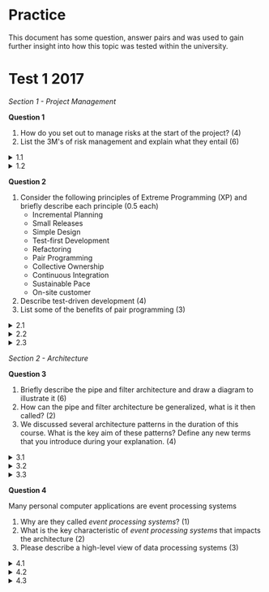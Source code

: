 # Practice
This document has some question, answer pairs and was used to gain further insight into how this topic was tested within the university.
# Test 1 2017
*Section 1 - Project Management*</p>
**Question 1**</p>
1. How do you set out to manage risks at the start of the project? (4)
2. List the 3M's of risk management and explain what they entail (6)
<details>
<summary>1.1</summary>

1. Identify project specific risks
2. Analyze the risks
3. Rank them in a particular order
4. Plan for the monitoring, mitigation and management of these risks 
</details>
<details>
<summary>1.2</summary>

* Mitigation - avoiding or reducing the risk by changing requirements or transferring the risk (by buying insurance, etc), or assume the risk and put in measures to control it
* Monitoring - what factors can we track that will enable us to determine if the risk is becoming more or less likely
* Management - what contingency plans do we have that will enable us to determine if the risk is becoming more or less likely.
</details>

**Question 2**</p>
1. Consider the following principles of Extreme Programming (XP) and briefly describe each principle (0.5 each)
    * Incremental Planning
    * Small Releases
    * Simple Design
    * Test-first Development
    * Refactoring
    * Pair Programming
    * Collective Ownership
    * Continuous Integration
    * Sustainable Pace
    * On-site customer
2. Describe test-driven development (4)
3. List some of the benefits of pair programming (3)

<details>
<summary>2.1</summary>

* Incremental Planning - requirements are recorded on story cards and the stories to be included in a release are determined by th etime available and their relative prioroity. The developers break these stories into development 'Tasks' 
* Small Releases - The minimal useful set of functionality that provides business value is developed first. Releases of the system are frequ
* Simple Design - enough design is carried out to meet the current requirements and no more.
* Test-first Development - an automated unit test framework is used to write tests for a new piece of functionality before that functionality itself is implemented.
* Refactoring - all developers are expected to refactor the code continuously as soon as possible code improvements are found. This keeps the code simple and maintainable.
Pair Programming: Developers work in pairs, checking each other’s work and providing the support to always do a good job.
* Collective Ownership - the pairs of developers work on all areas of the system, so no islands of expertise develop and all the developers take responsibility for all of the code: anyone can change anything.
* Continuous Integration - as soon as the work on a task is complete, it is integrated into the whole system. After any such integration, all the unit tests in the system must pass.
* Sustainable Pace - large amounts of overtime are not acceptable as the net effect is often to reduce code quality & medium term productivity
* On-site Customer - a representative of the end-user of the system (the customer) should be available full time for the use of the XP team. In an extreme programming process, the customer is a member of the development team and is responsible for bringing system requirements to the team for implementation.

</details>

<details>
<summary>2.2</summary>

* TDD can be described as 
    * TDD = TFD + Refactoring
* TDD turns traditional development around
    * Instead of writing functional code first and then your testing code an afterthought
    * You first write your test code before your functional code
* Also you do so in very small steps
    * One test and a small bit of code at a time
* With TDD a developer refuses to write a new function unless there is a test that fails because that function isn't present
    * Refuse to add even a single line of code until a test exists for it
* Once the test is in place do the work required to ensure that the test suite now passes
* Once your code works, refactor it to ensure that it remains of high quality
</details>

<details>
<summary>2.3</summary>

* Productivity is similar to that of two people working independently
* Common ownership of code
* Collective (team) responsibility for the system
* Spreads knowledge across the team
* Reduces risk if someone leaves
* Motivates refactoring as the whole team will benefit from it
</details>

*Section 2 - Architecture*</p>
**Question 3**</p>
1. Briefly describe the pipe and filter architecture and draw a diagram to illustrate it (6)
2. How can the pipe and filter architecture be generalized, what is it then called? (2)
3. We discussed several architecture patterns in the duration of this course. What is the key aim of these patterns? Define any new terms that you introduce during your explanation. (4)


<details>
<summary>3.1</summary>
A system is decomposed into a set of functional transformations that consume inputs and produce outputs. Data flows from one function to another (the pipeline) and is transformed as it passes through the sequence

![Pipe And Filter](img/pipeandfilter3.png)

</details>

<details>
<summary>3.2</summary>
It can be generalized to have branching pipes connecting filters. It is then called the Data Flow Architecture
</details>

<details>
<summary>3.3</summary>

The key aim of architectural patterns is to minimize coupling while maximising cohesion.
* Cohesion is the degree to which communication takes place within the module 
* Coupling is the degree to which communication takes place between modules

You could also explain this in terms of the *separation of concerns and localization of impact*.
</details>

**Question 4**</p>
Many personal computer applications are event processing systems
1. Why are they called *event processing systems*? (1)
2. What is the key characteristic of *event processing systems* that impacts the architecture (2)
3. Please describe a high-level view of data processing systems (3)

<details>
<summary>4.1</summary>
They respond to events in the environment of the system
</details>

<details>
<summary>4.2</summary>
Their key characteristic is that event timing is unpredictable so the architecture has to be organised to handle this
</details>

<details>
<summary>4.3</summary>
Data processing systems are data-driven and operate in batch mode and generally have an input-process-output structure. Records are inputted to the system, information is processed and outputs are generated
</details>